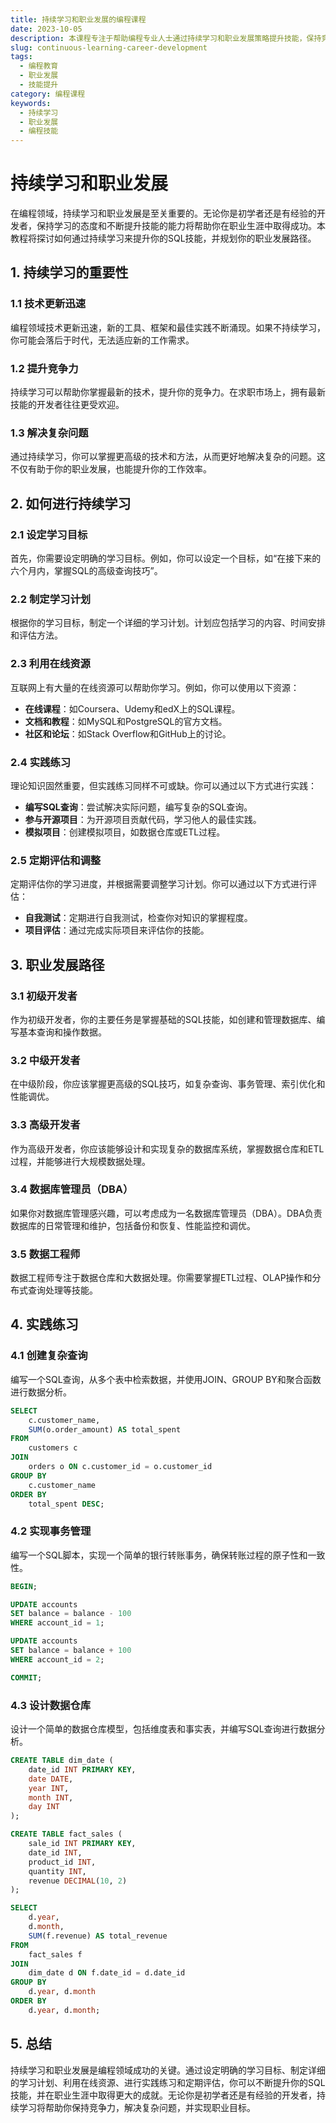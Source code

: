 ```yaml
---
title: 持续学习和职业发展的编程课程
date: 2023-10-05
description: 本课程专注于帮助编程专业人士通过持续学习和职业发展策略提升技能，保持竞争力。
slug: continuous-learning-career-development
tags:
  - 编程教育
  - 职业发展
  - 技能提升
category: 编程课程
keywords:
  - 持续学习
  - 职业发展
  - 编程技能
---
```


# 持续学习和职业发展

在编程领域，持续学习和职业发展是至关重要的。无论你是初学者还是有经验的开发者，保持学习的态度和不断提升技能的能力将帮助你在职业生涯中取得成功。本教程将探讨如何通过持续学习来提升你的SQL技能，并规划你的职业发展路径。

## 1. 持续学习的重要性

### 1.1 技术更新迅速
编程领域技术更新迅速，新的工具、框架和最佳实践不断涌现。如果不持续学习，你可能会落后于时代，无法适应新的工作需求。

### 1.2 提升竞争力
持续学习可以帮助你掌握最新的技术，提升你的竞争力。在求职市场上，拥有最新技能的开发者往往更受欢迎。

### 1.3 解决复杂问题
通过持续学习，你可以掌握更高级的技术和方法，从而更好地解决复杂的问题。这不仅有助于你的职业发展，也能提升你的工作效率。

## 2. 如何进行持续学习

### 2.1 设定学习目标
首先，你需要设定明确的学习目标。例如，你可以设定一个目标，如“在接下来的六个月内，掌握SQL的高级查询技巧”。

### 2.2 制定学习计划
根据你的学习目标，制定一个详细的学习计划。计划应包括学习的内容、时间安排和评估方法。

### 2.3 利用在线资源
互联网上有大量的在线资源可以帮助你学习。例如，你可以使用以下资源：
- **在线课程**：如Coursera、Udemy和edX上的SQL课程。
- **文档和教程**：如MySQL和PostgreSQL的官方文档。
- **社区和论坛**：如Stack Overflow和GitHub上的讨论。

### 2.4 实践练习
理论知识固然重要，但实践练习同样不可或缺。你可以通过以下方式进行实践：
- **编写SQL查询**：尝试解决实际问题，编写复杂的SQL查询。
- **参与开源项目**：为开源项目贡献代码，学习他人的最佳实践。
- **模拟项目**：创建模拟项目，如数据仓库或ETL过程。

### 2.5 定期评估和调整
定期评估你的学习进度，并根据需要调整学习计划。你可以通过以下方式进行评估：
- **自我测试**：定期进行自我测试，检查你对知识的掌握程度。
- **项目评估**：通过完成实际项目来评估你的技能。

## 3. 职业发展路径

### 3.1 初级开发者
作为初级开发者，你的主要任务是掌握基础的SQL技能，如创建和管理数据库、编写基本查询和操作数据。

### 3.2 中级开发者
在中级阶段，你应该掌握更高级的SQL技巧，如复杂查询、事务管理、索引优化和性能调优。

### 3.3 高级开发者
作为高级开发者，你应该能够设计和实现复杂的数据库系统，掌握数据仓库和ETL过程，并能够进行大规模数据处理。

### 3.4 数据库管理员（DBA）
如果你对数据库管理感兴趣，可以考虑成为一名数据库管理员（DBA）。DBA负责数据库的日常管理和维护，包括备份和恢复、性能监控和调优。

### 3.5 数据工程师
数据工程师专注于数据仓库和大数据处理。你需要掌握ETL过程、OLAP操作和分布式查询处理等技能。

## 4. 实践练习

### 4.1 创建复杂查询
编写一个SQL查询，从多个表中检索数据，并使用JOIN、GROUP BY和聚合函数进行数据分析。

```sql
SELECT 
    c.customer_name, 
    SUM(o.order_amount) AS total_spent
FROM 
    customers c
JOIN 
    orders o ON c.customer_id = o.customer_id
GROUP BY 
    c.customer_name
ORDER BY 
    total_spent DESC;
```

### 4.2 实现事务管理
编写一个SQL脚本，实现一个简单的银行转账事务，确保转账过程的原子性和一致性。

```sql
BEGIN;

UPDATE accounts 
SET balance = balance - 100 
WHERE account_id = 1;

UPDATE accounts 
SET balance = balance + 100 
WHERE account_id = 2;

COMMIT;
```

### 4.3 设计数据仓库
设计一个简单的数据仓库模型，包括维度表和事实表，并编写SQL查询进行数据分析。

```sql
CREATE TABLE dim_date (
    date_id INT PRIMARY KEY,
    date DATE,
    year INT,
    month INT,
    day INT
);

CREATE TABLE fact_sales (
    sale_id INT PRIMARY KEY,
    date_id INT,
    product_id INT,
    quantity INT,
    revenue DECIMAL(10, 2)
);

SELECT 
    d.year, 
    d.month, 
    SUM(f.revenue) AS total_revenue
FROM 
    fact_sales f
JOIN 
    dim_date d ON f.date_id = d.date_id
GROUP BY 
    d.year, d.month
ORDER BY 
    d.year, d.month;
```

## 5. 总结

持续学习和职业发展是编程领域成功的关键。通过设定明确的学习目标、制定详细的学习计划、利用在线资源、进行实践练习和定期评估，你可以不断提升你的SQL技能，并在职业生涯中取得更大的成就。无论你是初学者还是有经验的开发者，持续学习将帮助你保持竞争力，解决复杂问题，并实现职业目标。